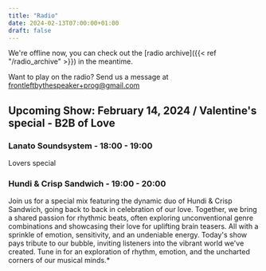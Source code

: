 ```yaml
---
title: "Radio"
date: 2024-02-13T07:00:00+01:00
draft: false
---
```

We're offline now, you can check out the [radio archive]({{< ref "/radio_archive" >}}) in the meantime.

Want to play on the radio? Send us a message at <frontleftbythespeaker+prog@gmail.com>

<!--{{< youtube id="GMNKhn0PdgI" autoplay="true">}}-->

## Upcoming Show: February 14, 2024 / Valentine's special - B2B of Love
### Lanato Soundsystem - 18:00 - 19:00
<!--{{< youtube id="eabwU4ZpQtQ" autoplay="true">}}-->

Lovers special

### Hundi & Crisp Sandwich - 19:00 - 20:00
<!--{{< youtube id="6NZ06jHDnEU" autoplay="true">}}-->

Join us for a special mix featuring the dynamic duo of Hundi & Crisp Sandwich, going back to back
in celebration of our love. Together, we bring a shared passion for rhythmic beats, often exploring
unconventional genre combinations and showcasing their love for uplifting brain teasers. All with a
sprinkle of emotion, sensitivity, and an undeniable energy. Today's show pays tribute to our bubble,
inviting listeners into the vibrant world we've created. Tune in for an exploration of rhythm, emotion,
and the uncharted corners of our musical minds.*
